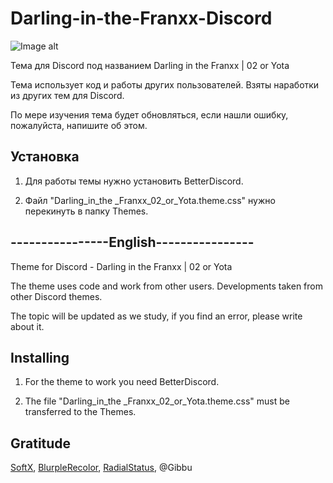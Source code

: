 # Darling-in-the-Franxx-Discord
![Image alt](https://So1ta.github.io/Images/ThemeView.png)

Тема для Discord под названием Darling in the Franxx | 02 or Yota

Тема использует код и работы других пользователей. Взяты наработки из других тем для Discord.

По мере изучения тема будет обновляться, если нашли ошибку, пожалуйста, напишите об этом.

## Установка

1. Для работы темы нужно установить BetterDiscord.

2. Файл "Darling_in_the _Franxx_02_or_Yota.theme.css" нужно перекинуть в папку Themes.

## ----------------English----------------

Theme for Discord - Darling in the Franxx | 02 or Yota

The theme uses code and work from other users. Developments taken from other Discord themes.

The topic will be updated as we study, if you find an error, please write about it.

## Installing

1. For the theme to work you need BetterDiscord.

2. The file "Darling_in_the _Franxx_02_or_Yota.theme.css" must be transferred to the Themes.

## Gratitude

[SoftX](https://betterdiscord.app/theme/SoftX), [BlurpleRecolor](https://betterdiscord.app/theme/BlurpleRecolor), [RadialStatus](https://betterdiscord.app/theme/RadialStatus), @Gibbu
